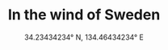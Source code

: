 ---
title: In the wind of Sweden
subtitle: "34.23434234° N, 134.46434234° E"
order_number: 4
image: /uploads/4.png
portrait: false
text-color: light
---